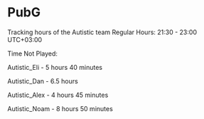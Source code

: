 # PubG
Tracking hours of the Autistic team
Regular Hours: 21:30 - 23:00 UTC+03:00

Time Not Played:

Autistic_Eli - 5 hours 40 minutes

Autistic_Dan - 6.5 hours

Autistic_Alex - 4 hours 45 minutes

Autistic_Noam - 8 hours 50 minutes

